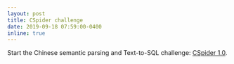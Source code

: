 ```yaml
---
layout: post
title: CSpider challenge
date: 2019-09-18 07:59:00-0400
inline: true
---
```



Start the Chinese semantic parsing and Text-to-SQL challenge: [CSpider 1.0](https://taolusi.github.io/CSpider-explorer/).